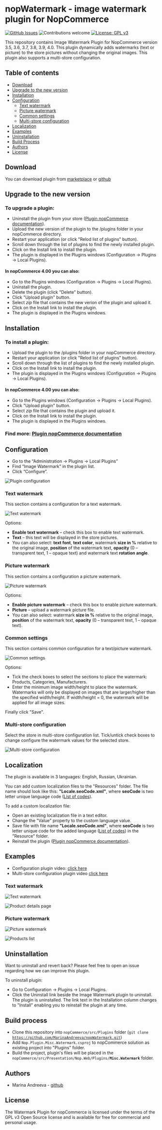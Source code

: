 # nopWatermark - **image watermark plugin for NopCommerce**

[![GitHub Issues](https://img.shields.io/github/issues/MarinaAndreeva/nopWatermark.svg)](https://github.com/MarinaAndreeva/nopWatermark/issues)
![Contributions welcome](https://img.shields.io/badge/contributions-welcome-orange.svg) 
[![License: GPL v3](https://img.shields.io/badge/license-GPL%20v3-blue.svg)](https://www.gnu.org/licenses/gpl-3.0)

This repository contains Image Watermark Plugin for NopCommerce version 3.5, 3.6, 3.7, 3.8, 3.9, 4.0. This plugin dynamically adds watermarks (text or picture) to the store pictures without changing the original images. This plugin also supports a multi-store configuration.

## Table of contents

 - [Download](#download)
 - [Upgrade to the new version](#upgrade-to-the-new-version)
 - [Installation](#installation)
 - [Configuration](#configuration)
    - [Text watermark](#text-watermark)
    - [Picture watermark](#picture-watermark)
    - [Common settings](#common-settings)
    - [Multi-store configuration](#multi-store-configuration)
 - [Localization](#localization)
 - [Examples](#examples)
 - [Uninstallation](#uninstallation)
 - [Build Process](#build-process)
 - [Authors](#authors)
 - [License](#license)

## **Download**

You can download plugin from [marketplace](https://www.nopcommerce.com/p/2960/nopwatermark.aspx) or [github](https://github.com/MarinaAndreeva/nopWatermark/releases)

## **Upgrade to the new version**

### To upgrade a plugin:
- Uninstall the plugin from your store ([Plugin nopCommerce documentation](http://docs.nopcommerce.com/display/en/Plugins)).
- Upload the new version of the plugin to the /plugins folder in your nopCommerce directory.
- Restart your application (or click "Relod list of plugins" button).
- Scroll down through the list of plugins to find the newly installed plugin.
- Click on the Install link to install the plugin.
- The plugin is displayed in the Plugins windows (Configuration → Plugins → Local Plugins).

#### In nopCommerce 4.00 you can also:
- Go to the Plugins windows (Configuration → Plugins → Local Plugins).
- Uninstall the plugin.
- Delete the plugin (click "Delete" button).
- Click "Upload plugin" button.
- Select *zip* file that contains the new verion of the plugin and upload it.
- Click on the Install link to install the plugin.
- The plugin is displayed in the Plugins windows.

## **Installation**

### To install a plugin:
 - Upload the plugin to the /plugins folder in your nopCommerce directory.
 - Restart your application (or click "Relod list of plugins" button).
 - Scroll down through the list of plugins to find the newly installed plugin.
 - Click on the Install link to install the plugin.
 - The plugin is displayed in the Plugins windows (Configuration → Plugins → Local Plugins).

#### In nopCommerce 4.00 you can also:
- Go to the Plugins windows (Configuration → Plugins → Local Plugins).
- Click "Upload plugin" button.
- Select *zip* file that contains the plugin and upload it.
- Click on the Install link to install the plugin.
- The plugin is displayed in the Plugins windows.

### Find more: [Plugin nopCommerce documentation](http://docs.nopcommerce.com/display/en/Plugins)

## **Configuration**
 - Go to the “Administration -> Plugins -> Local Plugins”
 - Find “Image Watermark” in the plugin list.
 - Click “Configure”.
 
 ![Plugin configuration](https://user-images.githubusercontent.com/2384845/32978760-62fba478-cc51-11e7-9cc2-04886753a816.gif)
 
### **Text watermark**

This section contains a configuration for a text watermark.

![Text watermark](https://user-images.githubusercontent.com/2384845/32978765-75e8186e-cc51-11e7-8446-0161427ba0be.png)

Options:
 - **Enable text watermark** – check this box to enable text watermark.
 - **Text** – this text will be displayed in the store pictures.
 - You can also select: **text font**, **text color**, watermark **size in %** relative to the original image, **position** of the watermark text, **opacity** (0 – transparent text, 1 – opaque text) and watermark text **rotation angle**.

### **Picture watermark**

This section contains a configuration a picture watermark.

![Picture watermark](https://user-images.githubusercontent.com/2384845/32978767-7626726c-cc51-11e7-991f-13c16cd25127.png)

Options:
- **Enable picture watermark** – check this box to enable picture watermark.
- **Picture** – upload a watermark picture file.
- You can also select: watermark **size in %** relative to the original image, **position** of the watermark text, **opacity** (0 – transparent text, 1 – opaque text).

### **Common settings**

This section contains common configuration for a text/picture watermark.

![Common settings](https://user-images.githubusercontent.com/2384845/32978766-7606c52a-cc51-11e7-85f9-4c50f0915539.png)

Options:
- Tick the check boxes to select the sections to place the watermark: Products, Categories, Manufacturers.
- Enter the minimum image width/height to place the watermark. Watermarks will only be displayed on images that are larger/higher than the specified width/height. If width/height = 0, the watermark will be applied for all image sizes.

Finally click "Save".

### **Multi-store configuration**

Select the store in multi-store configuration list. Tick/untick check boxes to change configure the watermark values for the selected store.

![Multi-store configuration](https://user-images.githubusercontent.com/2384845/32978868-30d69974-cc53-11e7-993d-4030f1e87d6a.gif)

## **Localization**

The plugin is available in 3 languages: English, Russian, Ukrainian. 

You can add custom localization files to the "Resources" folder. The file name should look like this: **"Locale.seoCode.xml"**, where **seoCode** is two letter unique language code ([List of codes](https://geoffkenyon.com/google-iso-country-language-codes-international-seo/)).

To add a custom localization file:
- Open an existing localization file in a text editor.
- Change the "Value" property to the custom language value.
- Save file with file name **"Locale.seoCode.xml"**, where **seoCode** is two letter unique code for the added language ([List of codes](https://geoffkenyon.com/google-iso-country-language-codes-international-seo/)) in the "Resource" folder.
- Reinstall the plugin ([Plugin nopCommerce documentation](http://docs.nopcommerce.com/display/en/Plugins)).

## **Examples**

- Configuration plugin video: [click here](https://drive.google.com/file/d/1EfHKbuA8OXksk5y6gechQeP6LisjbU4q/view)
- Multi-store configuration plugin video [click here](https://drive.google.com/file/d/1Vxw7BukGIkRfUSaHbzN8rnzF9VhsJANd/view)

### Text watermark

![Text watermark](https://user-images.githubusercontent.com/2384845/32978771-83807156-cc51-11e7-8bbd-69a511062bd6.png)

![Product details page](https://user-images.githubusercontent.com/2384845/32978770-83604944-cc51-11e7-936a-a0bdf3eade1a.png)

### Picture watermark

![Picture watermark](https://user-images.githubusercontent.com/2384845/32978769-833dcf4a-cc51-11e7-8052-92df03f495a9.png)

![Products list](https://user-images.githubusercontent.com/2384845/32978772-83a08bd0-cc51-11e7-8cf4-9c01fb584e15.png)



## **Uninstallation**
Want to uninstall and revert back? Please feel free to open an issue regarding how we can improve this plugin.

To uninstall plugin:
- Go to Configuration → Plugins → Local Plugins.
- Click the Uninstall link beside the Image Watermark plugin to uninstall. The plugin is uninstalled. The link text in the Installation column changes to "Install" enabling you to reinstall the plugin at any time.

## **Build process**

- Clone this repository into <code>nopCommerce/src/Plugins</code> folder (<code>git clone https://github.com/MarinaAndreeva/nopWatermark.git</code>)
- Add <code>Nop.Plugin.Misc.Watermark.csproj</code> to nopCommerce solution as existing project into "Plugins" folder.
- Build the project, plugin's files will be placed in the <code>nopCommerce/src/Presentation/Nop.Web/Plugins/**Misc.Watermark**</code> folder.

## **Authors**

- Marina Andreeva - [github](https://github.com/MarinaAndreeva)

## **License**

The Watermark Plugin for nopCommerce is licensed under the terms of the GPL v3 Open Source license and is available for free for commercial and personal usage.
